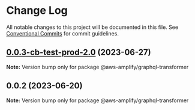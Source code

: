 # Change Log

All notable changes to this project will be documented in this file.
See [Conventional Commits](https://conventionalcommits.org) for commit guidelines.

## [0.0.3-cb-test-prod-2.0](https://github.com/aws-amplify/amplify-category-api/compare/@aws-amplify/graphql-transformer@0.0.2...@aws-amplify/graphql-transformer@0.0.3-cb-test-prod-2.0) (2023-06-27)

**Note:** Version bump only for package @aws-amplify/graphql-transformer

## 0.0.2 (2023-06-20)

**Note:** Version bump only for package @aws-amplify/graphql-transformer
